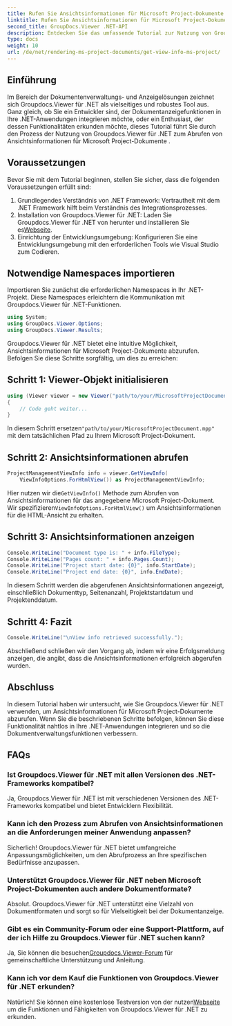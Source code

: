 ```yaml
---
title: Rufen Sie Ansichtsinformationen für Microsoft Project-Dokumente ab
linktitle: Rufen Sie Ansichtsinformationen für Microsoft Project-Dokumente ab
second_title: GroupDocs.Viewer .NET-API
description: Entdecken Sie das umfassende Tutorial zur Nutzung von Groupdocs.Viewer für .NET zum mühelosen Abrufen von Ansichtsinformationen für Microsoft Project-Dokumente.
type: docs
weight: 10
url: /de/net/rendering-ms-project-documents/get-view-info-ms-project/
---
```

## Einführung
Im Bereich der Dokumentenverwaltungs- und Anzeigelösungen zeichnet sich Groupdocs.Viewer für .NET als vielseitiges und robustes Tool aus. Ganz gleich, ob Sie ein Entwickler sind, der Dokumentanzeigefunktionen in Ihre .NET-Anwendungen integrieren möchte, oder ein Enthusiast, der dessen Funktionalitäten erkunden möchte, dieses Tutorial führt Sie durch den Prozess der Nutzung von Groupdocs.Viewer für .NET zum Abrufen von Ansichtsinformationen für Microsoft Project-Dokumente .
## Voraussetzungen
Bevor Sie mit dem Tutorial beginnen, stellen Sie sicher, dass die folgenden Voraussetzungen erfüllt sind:
1. Grundlegendes Verständnis von .NET Framework: Vertrautheit mit dem .NET Framework hilft beim Verständnis des Integrationsprozesses.
2.  Installation von Groupdocs.Viewer für .NET: Laden Sie Groupdocs.Viewer für .NET von herunter und installieren Sie es[Webseite](https://releases.groupdocs.com/viewer/net/).
3. Einrichtung der Entwicklungsumgebung: Konfigurieren Sie eine Entwicklungsumgebung mit den erforderlichen Tools wie Visual Studio zum Codieren.

## Notwendige Namespaces importieren
Importieren Sie zunächst die erforderlichen Namespaces in Ihr .NET-Projekt. Diese Namespaces erleichtern die Kommunikation mit Groupdocs.Viewer für .NET-Funktionen.

```csharp
using System;
using GroupDocs.Viewer.Options;
using GroupDocs.Viewer.Results;
```

Groupdocs.Viewer für .NET bietet eine intuitive Möglichkeit, Ansichtsinformationen für Microsoft Project-Dokumente abzurufen. Befolgen Sie diese Schritte sorgfältig, um dies zu erreichen:
## Schritt 1: Viewer-Objekt initialisieren
```csharp
using (Viewer viewer = new Viewer("path/to/your/MicrosoftProjectDocument.mpp"))
{
    // Code geht weiter...
}
```
 In diesem Schritt ersetzen`"path/to/your/MicrosoftProjectDocument.mpp"` mit dem tatsächlichen Pfad zu Ihrem Microsoft Project-Dokument.
## Schritt 2: Ansichtsinformationen abrufen
```csharp
ProjectManagementViewInfo info = viewer.GetViewInfo(
    ViewInfoOptions.ForHtmlView()) as ProjectManagementViewInfo;
```
 Hier nutzen wir die`GetViewInfo()` Methode zum Abrufen von Ansichtsinformationen für das angegebene Microsoft Project-Dokument. Wir spezifizieren`ViewInfoOptions.ForHtmlView()` um Ansichtsinformationen für die HTML-Ansicht zu erhalten.
## Schritt 3: Ansichtsinformationen anzeigen
```csharp
Console.WriteLine("Document type is: " + info.FileType);
Console.WriteLine("Pages count: " + info.Pages.Count);
Console.WriteLine("Project start date: {0}", info.StartDate);
Console.WriteLine("Project end date: {0}", info.EndDate);
```
In diesem Schritt werden die abgerufenen Ansichtsinformationen angezeigt, einschließlich Dokumenttyp, Seitenanzahl, Projektstartdatum und Projektenddatum.
## Schritt 4: Fazit
```csharp
Console.WriteLine("\nView info retrieved successfully.");
```
Abschließend schließen wir den Vorgang ab, indem wir eine Erfolgsmeldung anzeigen, die angibt, dass die Ansichtsinformationen erfolgreich abgerufen wurden.

## Abschluss
In diesem Tutorial haben wir untersucht, wie Sie Groupdocs.Viewer für .NET verwenden, um Ansichtsinformationen für Microsoft Project-Dokumente abzurufen. Wenn Sie die beschriebenen Schritte befolgen, können Sie diese Funktionalität nahtlos in Ihre .NET-Anwendungen integrieren und so die Dokumentverwaltungsfunktionen verbessern.
## FAQs

### Ist Groupdocs.Viewer für .NET mit allen Versionen des .NET-Frameworks kompatibel?

Ja, Groupdocs.Viewer für .NET ist mit verschiedenen Versionen des .NET-Frameworks kompatibel und bietet Entwicklern Flexibilität.

### Kann ich den Prozess zum Abrufen von Ansichtsinformationen an die Anforderungen meiner Anwendung anpassen?

Sicherlich! Groupdocs.Viewer für .NET bietet umfangreiche Anpassungsmöglichkeiten, um den Abrufprozess an Ihre spezifischen Bedürfnisse anzupassen.

### Unterstützt Groupdocs.Viewer für .NET neben Microsoft Project-Dokumenten auch andere Dokumentformate?

Absolut. Groupdocs.Viewer für .NET unterstützt eine Vielzahl von Dokumentformaten und sorgt so für Vielseitigkeit bei der Dokumentanzeige.

### Gibt es ein Community-Forum oder eine Support-Plattform, auf der ich Hilfe zu Groupdocs.Viewer für .NET suchen kann?

 Ja, Sie können die besuchen[Groupdocs.Viewer-Forum](https://forum.groupdocs.com/c/viewer/9) für gemeinschaftliche Unterstützung und Anleitung.

### Kann ich vor dem Kauf die Funktionen von Groupdocs.Viewer für .NET erkunden?

 Natürlich! Sie können eine kostenlose Testversion von der nutzen[Webseite](https://releases.groupdocs.com/) um die Funktionen und Fähigkeiten von Groupdocs.Viewer für .NET zu erkunden.